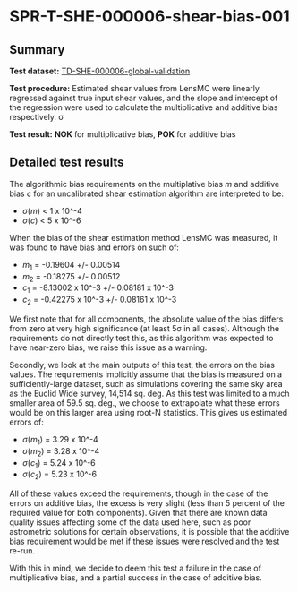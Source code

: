 # SPR-T-SHE-000006-shear-bias-001

## Summary

**Test dataset:** [TD-SHE-000006-global-validation](TD-SHE-000006-global-validation.html)

**Test procedure:** Estimated shear values from LensMC were linearly regressed against true input shear values, and the slope and intercept of the regression were used to calculate the multiplicative and additive bias respectively. &sigma;

**Test result:** **NOK** for multiplicative bias, **POK** for additive bias

## Detailed test results

The algorithmic bias requirements on the multiplative bias *m* and additive bias *c* for an uncalibrated shear estimation algorithm are interpreted to be:

* *&sigma;*(*m*) < 1 x 10^-4
* *&sigma;*(*c*) < 5 x 10^-6

When the bias of the shear estimation method LensMC was measured, it was found to have bias and errors on such of:

* *m*<sub>1</sub> = -0.19604 +/- 0.00514
* *m*<sub>2</sub> = -0.18275 +/- 0.00512
* *c*<sub>1</sub> = -8.13002 x 10^-3 +/- 0.08181 x 10^-3
* *c*<sub>2</sub> = -0.42275 x 10^-3 +/- 0.08161 x 10^-3

We first note that for all components, the absolute value of the bias differs from zero at very high significance (at least 5&sigma; in all cases). Although the requirements do not directly test this, as this algorithm was expected to have near-zero bias, we raise this issue as a warning.

Secondly, we look at the main outputs of this test, the errors on the bias values. The requirements implicitly assume that the bias is measured on a sufficiently-large dataset, such as simulations covering the same sky area as the Euclid Wide survey, 14,514 sq. deg. As this test was limited to a much smaller area of 59.5 sq. deg., we choose to extrapolate what these errors would be on this larger area using root-N statistics. This gives us estimated errors of:

* *&sigma;*(*m*<sub>1</sub>) = 3.29 x 10^-4
* *&sigma;*(*m*<sub>2</sub>) = 3.28 x 10^-4
* *&sigma;*(*c*<sub>1</sub>) = 5.24 x 10^-6
* *&sigma;*(*c*<sub>2</sub>) = 5.23 x 10^-6

All of these values exceed the requirements, though in the case of the errors on additive bias, the excess is very slight (less than 5 percent of the required value for both components). Given that there are known data quality issues affecting some of the data used here, such as poor astrometric solutions for certain observations, it is possible that the additive bias requirement would be met if these issues were resolved and the test re-run.

With this in mind, we decide to deem this test a failure in the case of multiplicative bias, and a partial success in the case of additive bias.
